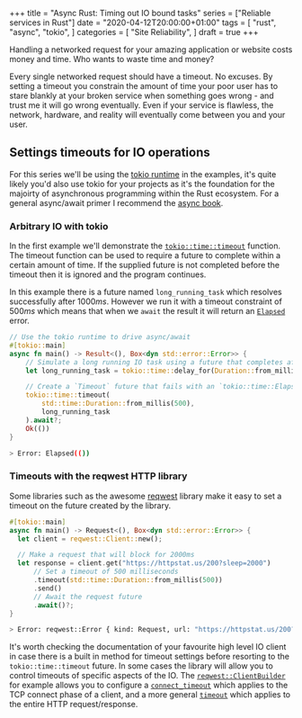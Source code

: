 +++
title = "Async Rust: Timing out IO bound tasks"
series = ["Reliable services in Rust"]
date = "2020-04-12T20:00:00+01:00"
tags = [
  "rust",
  "async",
  "tokio",
]
categories = [
  "Site Reliability",
]
draft = true
+++

Handling a networked request for your amazing application or website costs money and time. Who wants to waste time and money?

Every single networked request should have a timeout. No excuses. By setting a timeout you constrain the amount of time your poor user has to stare blankly at your broken service when something goes wrong - and trust me it will go wrong eventually. Even if your service is flawless, the network, hardware, and reality will eventually come between you and your user.


## Settings timeouts for IO operations

For this series we'll be using the [tokio runtime](https://tokio.rs/) in the examples, it's quite likely you'd also use tokio for your projects as it's the foundation for the majoirty of asynchronous programming within the Rust ecosystem.  For a general async/await primer I recommend the [async book](https://rust-lang.github.io/async-book/).

### Arbitrary IO with tokio

In the first example we'll demonstrate the [`tokio::time::timeout`](https://docs.rs/tokio/0.2.18/tokio/time/fn.timeout.html) function.  The timeout function can be used to require a future to complete within a certain amount of time. If the supplied future is not completed before the timeout then it is ignored and the program continues.


In this example there is a future named `long_running_task` which resolves successfully after $1000ms$. However we run it with a timeout constraint of $500ms$ which means that when we `await` the result it will return an [`Elapsed`](https://docs.rs/tokio/0.2.18/tokio/time/struct.Elapsed.html) error.

```rust
// Use the tokio runtime to drive async/await
#[tokio::main]
async fn main() -> Result<(), Box<dyn std::error::Error>> {
    // Simulate a long running IO task using a future that completes after 1000ms
    let long_running_task = tokio::time::delay_for(Duration::from_millis(1000));

    // Create a `Timeout` future that fails with an `tokio::time::Elapsed` error after 500ms
    tokio::time::timeout(
        std::time::Duration::from_millis(500), 
        long_running_task
    ).await?;
    Ok(())
}
```
```sh
> Error: Elapsed(())
```

### Timeouts with the reqwest HTTP library


Some libraries such as the awesome [reqwest](https://docs.rs/crate/reqwest/) library make it easy to set a timeout on the future created by the library.

```rust
#[tokio::main]
async fn main() -> Request<(), Box<dyn std::error::Error>> {
  let client = reqwest::Client::new();

  // Make a request that will block for 2000ms
  let response = client.get("https://httpstat.us/200?sleep=2000")
      // Set a timeout of 500 milliseconds
      .timeout(std::time::Duration::from_millis(500))
      .send()
      // Await the request future
      .await()?;
}

```
```sh
> Error: reqwest::Error { kind: Request, url: "https://httpstat.us/200?sleep=2000", source: TimedOut }
```

It's worth checking the documentation of your favourite high level IO client in case there is a built in method for timeout settings before resorting to the `tokio::time::timeout` future. In some cases the library will allow you to control timeouts of specific aspects of the IO.  The [`reqwest::ClientBuilder`](https://docs.rs/reqwest/0.10.4/reqwest/struct.ClientBuilder.html) for example allows you to configure a [`connect_timeout`](https://docs.rs/reqwest/0.10.4/reqwest/struct.ClientBuilder.html#method.connect_timeout) which applies to the TCP connect phase of a client, and a more general [`timeout`](https://docs.rs/reqwest/0.10.4/reqwest/struct.ClientBuilder.html#method.timeout) which applies to the entire HTTP request/response.


